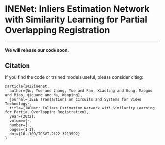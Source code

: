 # INENet: Inliers Estimation Network with Similarity Learning for Partial Overlapping Registration

------

#### We will release our code soon.

## Citation

If you find the code or trained models useful, please consider citing:

```
@article{2022inenet,
  author={Wu, Yue and Zhang, Yue and Fan, Xiaolong and Gong, Maoguo and Miao, Qiguang and Ma, Wenping},  
  journal={IEEE Transactions on Circuits and Systems for Video Technology},  
  title={INENet: Inliers Estimation Network with Similarity Learning for Partial Overlapping Registration},  
  year={2022}, 
  volume={},  
  number={}, 
  pages={1-1},  
  doi={10.1109/TCSVT.2022.3213592}
}
```

